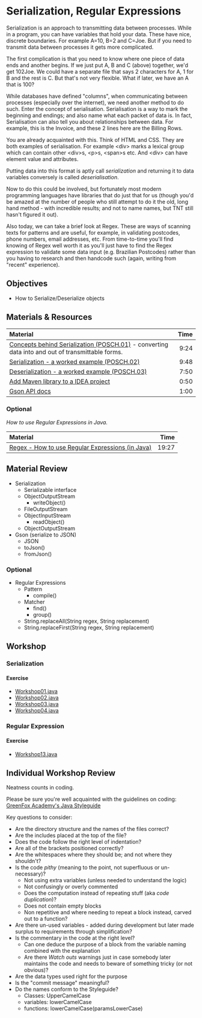# Serialization, Regular Expressions
Serialization is an approach to transmitting data between processes.  While in a program, you can have variables that hold your data.  These have nice, discrete boundaries.  For example A=10, B=2 and C=Joe.  But if you need to transmit data between processes it gets more complicated.  

The first complication is that you need to know where one piece of data ends and another begins.  If we just put A, B and C (above) together, we'd get 102Joe.  We could have a separate file that says 2 characters for A, 1 for B and the rest is C.  But that's not very flexible.  What if later, we have an A that is 100?

While databases have defined "columns", when communicating between processes (especially over the internet), we need another method to do such.  Enter the concept of serialisation.  Serialisation is a way to mark the beginning and endings; and also name what each packet of data is.  In fact, Serialisation can also tell you about relationships between data.  For example, this is the Invoice, and these 2 lines here are the Billing Rows.

You are already acquainted with this.  Think of HTML and CSS.  They are both examples of serialisation.  For example &lt;div&gt; marks a lexical group which can contain other &lt;div&gt;s, &lt;p&gt;s, &lt;span&gt;s etc.  And &lt;div&gt; can have element value and attributes.

Putting data into this format is aptly call *serialization* and returning it to data variables conversely is called *deserialisation*.

Now to do this could be involved, but fortunately most modern programming languages have libraries that do just that for us (though you'd be amazed at the number of people who still attempt to do it the old, long hand method - with incredible results; and not to name names, but TNT still hasn't figured it out).

Also today, we can take a brief look at Regex.  These are ways of scanning texts for patterns and are useful, for example, in validating postcodes, phone numbers, email addresses, etc.  From time-to-time you'll find knowing of Regex well worth it as you'll just have to find the Regex expression to validate some data input (e.g. Brazilian Postcodes) rather than you having to research and then handcode such (again, writing from "recent" experience).

## Objectives
 - How to Serialize/Deserialize objects

## Materials & Resources

| Material | Time |
|:-------- |-----:|
|[Concepts behind Serialization (POSCH.01)](https://www.youtube.com/watch?v=6MisF1sxBTo) - converting data into and out of transmittable forms.|9:24|
|[Serialization - a worked example (POSCH.02)](https://www.youtube.com/watch?v=FCRwbIXTFyk)|9:48|
|[Deserialization - a worked example (POSCH.03)](https://www.youtube.com/watch?v=q_g7VYoA4sg)|7:50|
|[Add Maven library to a IDEA project](https://www.jetbrains.com/help/idea/2016.2/downloading-libraries-from-maven-repositories.html)|0:50|
|[Gson API docs](https://google.github.io/gson/apidocs/com/google/gson/Gson.html)|1:00|

### Optional
*How to use Regular Expressions in Java.*

| Material | Time |
|:-------- |-----:|
|[Regex - How to use Regular Expressions (in Java)](https://www.youtube.com/watch?v=s_PfopWcMwI)|19:27|
## Material Review
- Serialization
  - Serializable interface
  - ObjectOutputStream
    - writeObject()
  - FileOutputStream
  - ObjectInputStream
    - readObject()
  - ObjectOutputStream
- Gson (serialize to JSON)
  - JSON
  - toJson()
  - fromJson()

### Optional
- Regular Expressions
  - Pattern
    - compile()
  - Matcher
    - find()
    - group()
  - String.replaceAll(String regex, String replacement)
  - String.replaceFirst(String regex, String replacement)

## Workshop
### Serialization

#### Exercise
- [Workshop01.java](workshop/Workshop01.java)
- [Workshop02.java](workshop/Workshop02.java)
- [Workshop03.java](workshop/Workshop03.java)
- [Workshop04.java](workshop/Workshop04.java)

### Regular Expression

#### Exercise
- [Workshop13.java](workshop/Workshop13.java)

## Individual Workshop Review
Neatness counts in coding.

Please be sure you're well acquainted with the guidelines on coding: [GreenFox Academy's Java Styleguide](../../styleguide/java.md)

Key questions to consider:
- Are the directory structure and the names of the files correct?
- Are the includes placed at the top of the file?
- Does the code follow the right level of indentation?
- Are all of the brackets positioned correctly?
- Are the whitespaces where they should be; and not where they shouldn't?
- Is the code *pithy* (meaning to the point, not superfluous or un-necessary)?
  - Not using extra variables (unless needed to understand the logic)
  - Not confusingly or overly commented
  - Does the computation instead of repeating stuff (aka *code duplication*)?
  - Does not contain empty blocks
  - Non repetitive and where needing to repeat a block instead, carved out to a function?
- Are there un-used variables - added during development but later made surplus to requirements through simplification?
- Is the commentary in the code at the right level?
  - Can one deduce the purpose of a block from the variable naming combined with the explanation
  - Are there *Watch outs* warnings just in case somebody later maintains the code and needs to beware of something tricky (or not obvious)?
- Are the data types used right for the purpose
- Is the "commit message" meaningful?
- Do the names conform to the Styleguide?
    - Classes: UpperCamelCase
    - variables: lowerCamelCase
    - functions: lowerCamelCase(paramsLowerCase)
